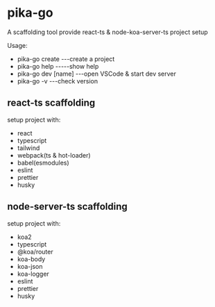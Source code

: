 # pika-go

A scaffolding tool provide react-ts & node-koa-server-ts project setup

Usage:

- pika-go create ---create a project
- pika-go help -----show help
- pika-go dev [name] ---open VSCode & start dev server
- pika-go -v ---check version

## react-ts scaffolding

setup project with:

- react
- typescript
- tailwind
- webpack(ts & hot-loader)
- babel(esmodules)
- eslint
- prettier
- husky

## node-server-ts scaffolding

setup project with:

- koa2
- typescript
- @koa/router
- koa-body
- koa-json
- koa-logger
- eslint
- prettier
- husky
